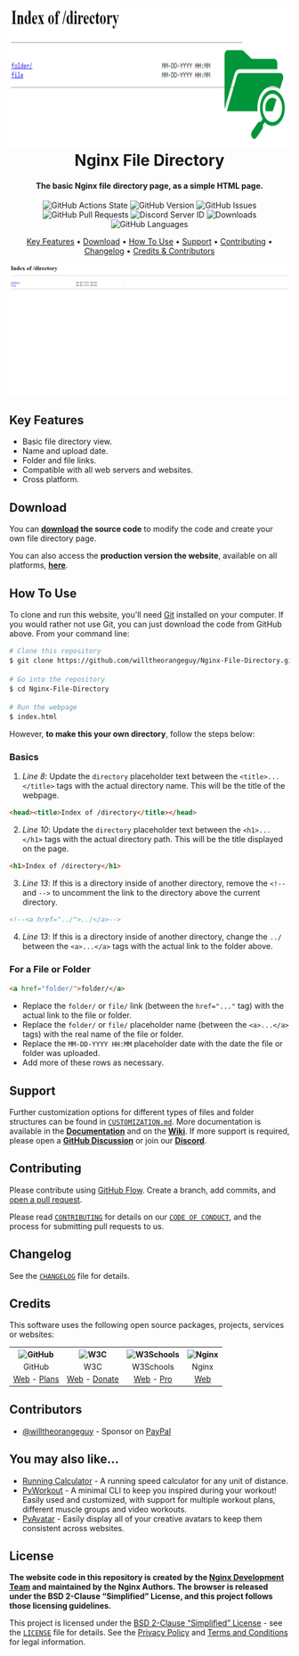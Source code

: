 <!-- Logo -->
<h1 align="center">
  <img src="https://raw.githubusercontent.com/willtheorangeguy/Nginx-File-Directory/main/docs/images/logo.png" height="250px" width="4000px" alt="Nginx File Directory">
  <br>
  Nginx File Directory
  <br>
</h1>

<!-- Copy -->
<h4 align="center">The basic Nginx file directory page, as a simple HTML page.</h4>

<!-- Badges -->
<div align="center">
  <!-- Stability -->
  <img alt="GitHub Actions State" src="https://github.com/willtheorangeguy/Nginx-File-Directory/actions/workflows/pages/pages-build-deployment/badge.svg">
  <!-- Version -->
  <img alt="GitHub Version" src="https://img.shields.io/github/v/release/willtheorangeguy/Nginx-File-Directory">
  <!-- Issues -->
  <img alt="GitHub Issues" src="https://img.shields.io/github/issues/willtheorangeguy/Nginx-File-Directory">
  <!-- Pull Requests -->
  <img alt="GitHub Pull Requests" src="https://img.shields.io/github/issues-pr/willtheorangeguy/Nginx-File-Directory">
  <!-- Discord -->
  <img alt="Discord Server ID" src="https://img.shields.io/discord/962928811207430164">
  <!-- Downloads -->
  <img alt="Downloads" src="https://img.shields.io/github/downloads/willtheorangeguy/Nginx-File-Directory/total">
  <!-- Language Count -->
  <img alt="GitHub Languages" src="https://img.shields.io/github/languages/count/willtheorangeguy/Nginx-File-Directory">
</div>

<!-- Navigation -->
<p align="center">
  <a href="#key-features">Key Features</a> •
  <a href="#download">Download</a> •
  <a href="#how-to-use">How To Use</a> •
  <a href="#support">Support</a> •
  <a href="#contributing">Contributing</a> •
  <a href="#changelog">Changelog</a> •
  <a href="#credits">Credits & Contributors</a>
</p>

<!-- Screenshot(s) -->
![screenshot](https://raw.githubusercontent.com/willtheorangeguy/Nginx-File-Directory/main/docs/images/welcome.png)

## Key Features

* Basic file directory view.
* Name and upload date.
* Folder and file links.
* Compatible with all web servers and websites.
* Cross platform.

## Download

You can **[download](https://github.com/willtheorangeguy/Nginx-File-Directory/releases/latest) the source code** to modify the code and create your own file directory page.

You can also access the **production version the website**, available on all platforms, **[here](https://willtheorangeguy.github.io/Nginx-File-Directory/)**.

## How To Use

To clone and run this website, you'll need [Git](https://git-scm.com/downloads) installed on your computer. If you would rather not use Git, you can just download the code from GitHub above. From your command line:

```bash
# Clone this repository
$ git clone https://github.com/willtheorangeguy/Nginx-File-Directory.git

# Go into the repository
$ cd Nginx-File-Directory

# Run the webpage
$ index.html
```

However, **to make this your own directory**, follow the steps below:

### Basics

1. _Line 8_: Update the `directory` placeholder text between the `<title>...</title>` tags with the actual directory name. This will be the title of the webpage.

```html
<head><title>Index of /directory</title></head>
```

2. _Line 10_: Update the `directory` placeholder text between the `<h1>...</h1>` tags with the actual directory path. This will be the title displayed on the page.

```html
<h1>Index of /directory</h1>
```

3. _Line 13_: If this is a directory inside of another directory, remove the `<!--` and `-->` to uncomment the link to the directory above the current directory.

```html
<!--<a href="../">../</a>-->
```

4. _Line 13_: If this is a directory inside of another directory, change the `../` between the `<a>...</a>` tags with the actual link to the folder above.

### For a File or Folder

```html
<a href="folder/">folder/</a>                                           MM-DD-YYYY HH:MM                   -
```

* Replace the `folder/` or `file/` link (between the `href="..."` tag) with the actual link to the file or folder.
* Replace the `folder/` or `file/` placeholder name (between the `<a>...</a>` tags) with the real name of the file or folder.
* Replace the `MM-DD-YYYY HH:MM` placeholder date with the date the file or folder was uploaded.
* Add more of these rows as necessary.

## Support

Further customization options for different types of files and folder structures can be found in [`CUSTOMIZATION.md`](https://github.com/willtheorangeguy/Nginx-File-Directory/tree/main/docs). More documentation is available in the **[Documentation](https://github.com/willtheorangeguy/Nginx-File-Directory/tree/main/docs)** and on the **[Wiki](https://github.com/willtheorangeguy/Nginx-File-Directory/wiki)**. If more support is required, please open a **[GitHub Discussion](https://github.com/willtheorangeguy/Nginx-File-Directory/discussions/new)** or join our **[Discord](https://discord.gg/uQR9AfwBxU)**.

## Contributing

Please contribute using [GitHub Flow](https://guides.github.com/introduction/flow). Create a branch, add commits, and [open a pull request](https://github.com/willtheorangeguy/Nginx-File-Directory/compare).

Please read [`CONTRIBUTING`](CONTRIBUTING.md) for details on our [`CODE OF CONDUCT`](CODE_OF_CONDUCT.md), and the process for submitting pull requests to us.

## Changelog

See the [`CHANGELOG`](CHANGELOG.md) file for details.

## Credits

This software uses the following open source packages, projects, services or websites:

<!-- Credits Table -->
<table>
  <tr>
    <th align="center"><img src="https://github.githubassets.com/images/modules/logos_page/GitHub-Mark.png" width="200" height="200" alt="GitHub"/></th>
    <th align="center"><img src="https://pbs.twimg.com/profile_images/1069553420854591489/stZUQMcC_400x400.jpg" width="200" height="200" alt="W3C"/></th>
    <th align="center"><img src="https://videos.w3schools.com/files/images/w3schools_logo_500_04AA6D.png" width="250" height="150" alt="W3Schools"/></th>
    <th align="center"><img src="https://www.nginx.com/wp-content/uploads/2020/06/NGINX-Logo-White-Endorsement-RGB.svg" width="250" height="200" alt="Nginx"/></th>
  </tr>
  <tr>
    <td align="center">GitHub</td>
    <td align="center">W3C</td>
    <td align="center">W3Schools</td>
    <td align="center">Nginx</td>
  </tr>
  <tr>
    <td align="center"><a href="https://github.com/">Web</a> - <a href="https://github.com/pricing">Plans</a></td>
    <td align="center"><a href="https://www.w3.org">Web</a> - <a href="https://www.w3.org/support/">Donate</a></td>
    <td align="center"><a href="https://www.w3schools.com">Web</a> - <a href="https://www.w3schools.com/pro/index.php">Pro</a></td>
    <td align="center"><a href="https://nginx.org/">Web</a></td>
  </tr>
</table>

## Contributors

* [@willtheorangeguy](https://github.com/willtheorangeguy) - Sponsor on [PayPal](https://paypal.me/wvdg44?country.x=CA&locale.x=en_US)

## You may also like...

* [Running Calculator](https://github.com/willtheorangeguy/Running-Calculator) - A running speed calculator for any unit of distance.
* [PyWorkout](https://github.com/willtheorangeguy/PyWorkout) - A minimal CLI to keep you inspired during your workout! Easily used and customized, with support for multiple workout plans, different muscle groups and video workouts.
* [PyAvatar](https://github.com/willtheorangeguy/PyAvatar) - Easily display all of your creative avatars to keep them consistent across websites.

## License

**The website code in this repository is created by the [Nginx Development Team](https://nginx.org/) and maintained by the Nginx Authors. The browser is released under the BSD 2-Clause “Simplified” License, and this project follows those licensing guidelines.**

This project is licensed under the [BSD 2-Clause “Simplified” License](https://choosealicense.com/licenses/bsd-2-clause/) - see the [`LICENSE`](LICENSE.md) file for details. See the [Privacy Policy](https://github.com/willtheorangeguy/Nginx-File-Directory/blob/main/docs/legal/PRIVACY.md) and [Terms and Conditions](https://github.com/willtheorangeguy/Nginx-File-Directory/blob/main/docs/legal/TERMS.md) for legal information.
